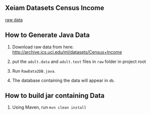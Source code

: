 ## Xeiam Datasets Census Income

[raw data](http://archive.ics.uci.edu/ml/datasets/Census+Income) 

## How to Generate Java Data

1. Download raw data from here: <http://archive.ics.uci.edu/ml/datasets/Census+Income>

1. put the `adult.data` and `adult.test` files in `raw` folder in project root

1. Run `RawData2DB.java`. 

1. The database containing the data will appear in `db`.


## How to build jar containing Data

1. Using Maven, run `mvn clean install`